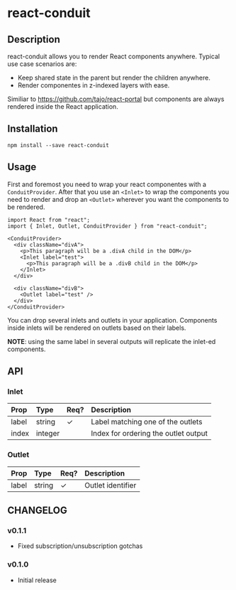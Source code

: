# react-conduit

## Description

react-conduit allows you to render React components anywhere. Typical use case
scenarios are:

* Keep shared state in the parent but render the children anywhere.
* Render componentes in z-indexed layers with ease.

Similiar to https://github.com/tajo/react-portal but components are always rendered
inside the React application.


## Installation

```
npm install --save react-conduit
```

## Usage

First and foremost you need to wrap your react componentes with a `ConduitProvider`.
After that you use an `<Inlet>` to wrap the components you need to render and drop 
an `<Outlet>` wherever you want the components to be rendered.

```
import React from "react";
import { Inlet, Outlet, ConduitProvider } from "react-conduit";

<ConduitProvider>
  <div className="divA">
    <p>This paragraph will be a .divA child in the DOM</p>
    <Inlet label="test">
      <p>This paragraph will be a .divB child in the DOM</p>
    </Inlet>
  </div>

  <div className="divB">
    <Outlet label="test" />
  </div>
</ConduitProvider>
```

You can drop several inlets and outlets in your application. Components inside inlets
will be rendered on outlets based on their labels.

**NOTE**: using the same label in several outputs will replicate the inlet-ed components.

## API

### Inlet

| Prop     | Type       | Req? | Description                          |
|:---------|:-----------|:-----|:-------------------------------------|
| label    | string     |  ✓   | Label matching one of the outlets    |
| index    | integer    |      | Index for ordering the outlet output |

### Outlet

| Prop     | Type       | Req? | Description       |
|:---------|:-----------|:-----|:------------------|
| label    | string     |  ✓   | Outlet identifier |

## CHANGELOG

### v0.1.1

* Fixed subscription/unsubscription gotchas

### v0.1.0

* Initial release
